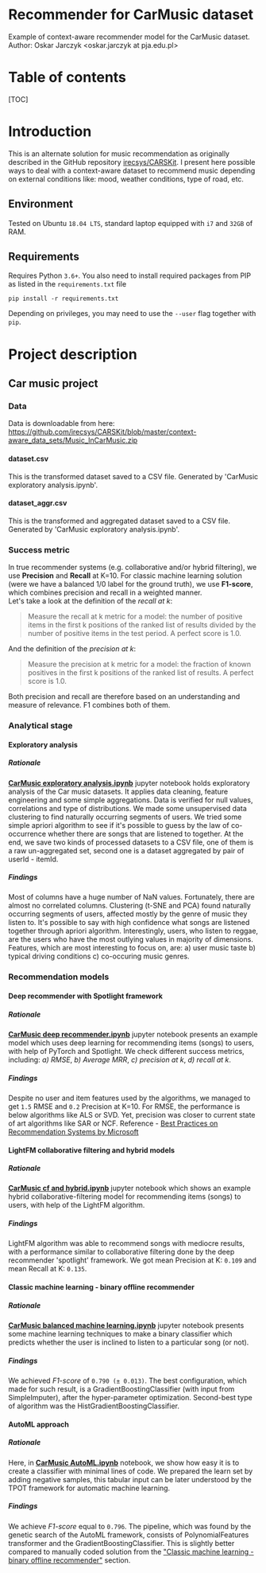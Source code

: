 # Recommender for CarMusic dataset

Example of context-aware recommender model for the CarMusic dataset.
Author: Oskar Jarczyk <oskar.jarczyk at pja.edu.pl>

# Table of contents

[TOC]

# Introduction

This is an alternate solution for music recommendation as originally described 
in the GitHub repository [irecsys/CARSKit](https://github.com/irecsys/CARSKit). I present here
possible ways to deal with a context-aware dataset to recommend music depending
on external conditions like: mood, weather conditions, type of road, etc. 

## Environment

Tested on Ubuntu `18.04 LTS`, standard laptop equipped with `i7` and `32GB` of RAM.

## Requirements

Requires Python `3.6+`. You also need to install required packages from PIP as listed in the `requirements.txt` file

```shell script
pip install -r requirements.txt
```

Depending on privileges, you may need to use the `--user` flag together with `pip`. 

# Project description

## Car music project

### Data

Data is downloadable from here:
 https://github.com/irecsys/CARSKit/blob/master/context-aware_data_sets/Music_InCarMusic.zip

#### dataset.csv

This is the transformed dataset saved to a CSV file. Generated by 'CarMusic exploratory analysis.ipynb'.

#### dataset_aggr.csv

This is the transformed and aggregated dataset saved to a CSV file. Generated by 'CarMusic exploratory analysis.ipynb'.

### Success metric

In true recommender systems (e.g. collaborative and/or hybrid filtering), we use **Precision** and **Recall** at K=10.
For classic machine learning solution (were we have a balanced 1/0 label for the ground truth), we use **F1-score**, 
which combines precision and recall in a weighted manner.  
Let's take a look at the definition of the *recall at k*: 
> Measure the recall at k metric for a model: the number of positive items in the first k positions
> of the ranked list of results divided by the number of positive items in the test period. 
>A perfect score is 1.0.

And the definition of the *precision at k*:
> Measure the precision at k metric for a model: the fraction of known positives in the first k positions 
>of the ranked list of results. A perfect score is 1.0.  

Both precision and recall are therefore based on an understanding and measure of relevance. F1 combines both of them.

### Analytical stage

#### Exploratory analysis

##### Rationale

**[CarMusic exploratory analysis.ipynb](https://bitbucket.org/oskar-j/scalac/src/master/Music_InCarMusic/CarMusic%20exploratory%20analysis.ipynb)** jupyter notebook 
holds exploratory analysis of the Car music datasets. 
It applies data cleaning, feature engineering and some simple aggregations. 
Data is verified for null values, correlations and type of distributions. 
We made some unsupervised data clustering 
to find naturally occurring segments of users. We tried some simple apriori
algorithm to see if it's possible to guess by the law of co-occurrence whether there are songs that are
listened to together. At the end, we save two kinds of processed datasets to a CSV file, one of them is a 
raw un-aggregated set, second one is a dataset aggregated by pair of userId - itemId. 

##### Findings 

Most of columns have a huge number of NaN values. Fortunately, there are almost no correlated columns. 
Clustering (t-SNE and PCA) found naturally occurring segments of users, affected mostly by the genre of music they listen to. 
It's possible to say with high confidence what songs are listened together through apriori algorithm. 
Interestingly, users, who listen to reggae, are the users who have the most outlying values in majority of dimensions. 
Features, which are most interesting to focus on, are: a) user music taste b) typical driving conditions 
c) co-occuring music genres. 

### Recommendation models

#### Deep recommender with Spotlight framework

##### Rationale

**[CarMusic deep recommender.ipynb](https://bitbucket.org/oskar-j/scalac/src/master/Music_InCarMusic/CarMusic%20deep%20recommender.ipynb)** jupyter notebook 
presents an example model which uses deep learning 
for recommending items (songs) to users, with help of PyTorch and Spotlight.
We check different success metrics, including: *a) RMSE*, *b) Average MRR*, 
*c) precision at k*, *d) recall at k*. 

##### Findings

Despite no user and item features used by the algorithms, we managed to get `1.5` RMSE and `0.2` Precision at K=10. 
For RMSE, the performance is below algorithms like ALS or SVD. Yet, precision was closer to current state of art 
algorithms like SAR or NCF. Reference - [Best Practices on Recommendation Systems by Microsoft](https://github.com/microsoft/recommenders)

#### LightFM collaborative filtering and hybrid models

##### Rationale

**[CarMusic cf and hybrid.ipynb](https://bitbucket.org/oskar-j/scalac/src/master/Music_InCarMusic/CarMusic%20cf%20and%20hybrid.ipynb)** jupyter notebook 
which shows an example hybrid collaborative-filtering model
for recommending items (songs) to users, with help of the LightFM algorithm.

##### Findings

LightFM algorithm was able to recommend songs with mediocre results, with a performance similar to collaborative filtering done by the deep recommender 'spotlight' framework.
We got mean Precision at K: `0.109` and mean Recall at K: `0.135`.

#### Classic machine learning - binary offline recommender 

##### Rationale

**[CarMusic balanced machine learning.ipynb](https://bitbucket.org/oskar-j/scalac/src/master/Music_InCarMusic/CarMusic%20balanced%20machine%20learning.ipynb)** jupyter notebook 
presents some machine learning techniques to make
a binary classifier which predicts whether the user is inclined to listen to a particular song (or not).

##### Findings

We achieved *F1-score* of `0.790 (± 0.013)`. The best configuration, which made for such result, is a 
GradientBoostingClassifier (with input from SimpleImputer), after the hyper-parameter optimization.
Second-best type of algorithm was the HistGradientBoostingClassifier.

#### AutoML approach

##### Rationale

Here, in **[CarMusic AutoML.ipynb](https://bitbucket.org/oskar-j/scalac/src/master/Music_InCarMusic/CarMusic%20AutoML.ipynb)** notebook, 
we show how easy it is to create a classifier with minimal lines of code.
We prepared the learn set by adding negative samples, this tabular input can be later understood by the
TPOT framework for automatic machine learning.

##### Findings

We achieve *F1-score* equal to `0.796`. The pipeline, which was found by the genetic search of the AutoML framework, consists of 
PolynomialFeatures transformer and the GradientBoostingClassifier. This is slightly better compared to manually coded
solution from the ["Classic machine learning - binary offline recommender"](#markdown-header-classic-machine-learning-binary-offline-recommender) section.
